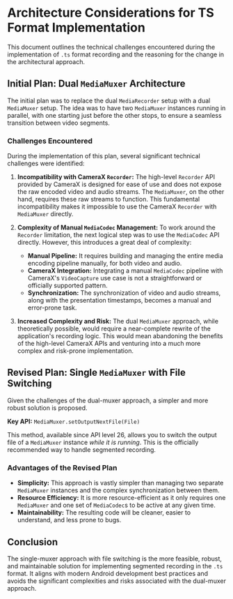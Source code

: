 # Architecture Considerations for TS Format Implementation

This document outlines the technical challenges encountered during the implementation of `.ts` format recording and the reasoning for the change in the architectural approach.

## Initial Plan: Dual `MediaMuxer` Architecture

The initial plan was to replace the dual `MediaRecorder` setup with a dual `MediaMuxer` setup. The idea was to have two `MediaMuxer` instances running in parallel, with one starting just before the other stops, to ensure a seamless transition between video segments.

### Challenges Encountered

During the implementation of this plan, several significant technical challenges were identified:

1.  **Incompatibility with CameraX `Recorder`:** The high-level `Recorder` API provided by CameraX is designed for ease of use and does not expose the raw encoded video and audio streams. The `MediaMuxer`, on the other hand, requires these raw streams to function. This fundamental incompatibility makes it impossible to use the CameraX `Recorder` with `MediaMuxer` directly.

2.  **Complexity of Manual `MediaCodec` Management:** To work around the `Recorder` limitation, the next logical step was to use the `MediaCodec` API directly. However, this introduces a great deal of complexity:
    *   **Manual Pipeline:** It requires building and managing the entire media encoding pipeline manually, for both video and audio.
    *   **CameraX Integration:** Integrating a manual `MediaCodec` pipeline with CameraX's `VideoCapture` use case is not a straightforward or officially supported pattern.
    *   **Synchronization:** The synchronization of video and audio streams, along with the presentation timestamps, becomes a manual and error-prone task.

3.  **Increased Complexity and Risk:** The dual `MediaMuxer` approach, while theoretically possible, would require a near-complete rewrite of the application's recording logic. This would mean abandoning the benefits of the high-level CameraX APIs and venturing into a much more complex and risk-prone implementation.

## Revised Plan: Single `MediaMuxer` with File Switching

Given the challenges of the dual-muxer approach, a simpler and more robust solution is proposed.

**Key API:** `MediaMuxer.setOutputNextFile(File)`

This method, available since API level 26, allows you to switch the output file of a `MediaMuxer` instance *while it is running*. This is the officially recommended way to handle segmented recording.

### Advantages of the Revised Plan

*   **Simplicity:** This approach is vastly simpler than managing two separate `MediaMuxer` instances and the complex synchronization between them.
*   **Resource Efficiency:** It is more resource-efficient as it only requires one `MediaMuxer` and one set of `MediaCodec`s to be active at any given time.
*   **Maintainability:** The resulting code will be cleaner, easier to understand, and less prone to bugs.

## Conclusion

The single-muxer approach with file switching is the more feasible, robust, and maintainable solution for implementing segmented recording in the `.ts` format. It aligns with modern Android development best practices and avoids the significant complexities and risks associated with the dual-muxer approach.

